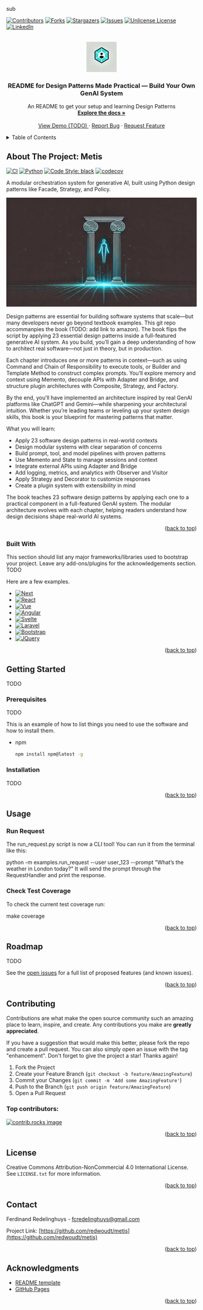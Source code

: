 sub<a id="readme-top"></a>

<!-- PROJECT SHIELDS -->
<!--
*** I'm using markdown "reference style" links for readability.
*** Reference links are enclosed in brackets [ ] instead of parentheses ( ).
*** See the bottom of this document for the declaration of the reference variables
*** for contributors-url, forks-url, etc. This is an optional, concise syntax you may use.
*** https://www.markdownguide.org/basic-syntax/#reference-style-links
-->
[![Contributors][contributors-shield]][contributors-url]
[![Forks][forks-shield]][forks-url]
[![Stargazers][stars-shield]][stars-url]
[![Issues][issues-shield]][issues-url]
[![Unlicense License][license-shield]][license-url]
[![LinkedIn][linkedin-shield]][linkedin-url]



<!-- PROJECT LOGO -->
<br />
<div align="center">
  <a href="https://github.com/redwoudt/metis">
    <img src="images/metis_logo.png" alt="Logo" width="80" height="80">
  </a>

  <h3 align="center">README for Design Patterns Made Practical — Build Your Own GenAI System</h3>

  <p align="center">
    An README to get your setup and learning Design Patterns
    <br />
    <a href="https://github.com/redwoudt/metis"><strong>Explore the docs »</strong></a>
    <br />
    <br />
    <a href="https://github.com/redwoudt/metis">View Demo (TODO) </a>
    &middot;
    <a href="https://github.com/redwoudt/metis/issues/new?labels=bug&template=bug-report---.md">Report Bug</a>
    &middot;
    <a href="https://github.com/redwoudt/metis/issues/new?labels=enhancement&template=feature-request---.md">Request Feature</a>
  </p>
</div>



<!-- TABLE OF CONTENTS -->
<details>
  <summary>Table of Contents</summary>
  <ol>
    <li>
      <a href="#about-the-project">About The Project</a>
      <ul>
        <li><a href="#built-with">Built With</a></li>
      </ul>
    </li>
    <li>
      <a href="#getting-started">Getting Started</a>
      <ul>
        <li><a href="#prerequisites">Prerequisites</a></li>
        <li><a href="#installation">Installation</a></li>
      </ul>
    </li>
    <li><a href="#usage">Usage</a></li>
    <li><a href="#roadmap">Roadmap</a></li>
    <li><a href="#contributing">Contributing</a></li>
    <li><a href="#license">License</a></li>
    <li><a href="#contact">Contact</a></li>
    <li><a href="#acknowledgments">Acknowledgments</a></li>
  </ol>
</details>

<!-- ABOUT THE PROJECT -->
## About The Project: Metis
[![CI](https://github.com/redwoudt/metis/actions/workflows/ci.yml/badge.svg)](https://github.com/redwoudt/metis/actions/workflows/ci.yml) [![Python](https://img.shields.io/badge/python-3.10-blue.svg)](https://www.python.org/downloads/release/python-3100/) [![Code Style: black](https://img.shields.io/badge/code%20style-black-000000.svg)](https://github.com/psf/black)
[![codecov](https://codecov.io/gh/redwoudt/metis/branch/main/graph/badge.svg)](https://codecov.io/gh/redwoudt/metis)

A modular orchestration system for generative AI, built using Python design patterns like Facade, Strategy, and Policy.

[![Product Name Screen Shot][product-screenshot]](https://example.com)

Design patterns are essential for building software systems that scale—but many developers never go beyond textbook examples. This git repo accommanpies the book (TODO: add link to amazon). The book flips the script by applying 23 essential design patterns inside a full-featured generative AI system. As you build, you’ll gain a deep understanding of how to architect real software—not just in theory, but in production.

Each chapter introduces one or more patterns in context—such as using Command and Chain of Responsibility to execute tools, or Builder and Template Method to construct complex prompts. You’ll explore memory and context using Memento, decouple APIs with 
Adapter and Bridge, and structure plugin architectures with Composite, Strategy, and Factory.

By the end, you’ll have implemented an architecture inspired by real GenAI platforms like ChatGPT and Gemini—while sharpening your architectural intuition. Whether you’re leading teams or leveling up your system design skills, this book is your blueprint for mastering patterns that matter.

What you will learn:
* Apply 23 software design patterns in real-world contexts
* Design modular systems with clear separation of concerns
* Build prompt, tool, and model pipelines with proven patterns
* Use Memento and State to manage sessions and context
* Integrate external APIs using Adapter and Bridge
* Add logging, metrics, and analytics with Observer and Visitor
* Apply Strategy and Decorator to customize responses
* Create a plugin system with extensibility in mind

The book teaches 23 software design patterns by applying each one to a practical component in a full-featured GenAI system. The modular architecture evolves with each chapter, helping readers understand how design decisions shape real-world AI systems.

<p align="right">(<a href="#readme-top">back to top</a>)</p>

### Built With

This section should list any major frameworks/libraries used to bootstrap your project. Leave any add-ons/plugins for the acknowledgements section. TODO

Here are a few examples.

* [![Next][Next.js]][Next-url]
* [![React][React.js]][React-url]
* [![Vue][Vue.js]][Vue-url]
* [![Angular][Angular.io]][Angular-url]
* [![Svelte][Svelte.dev]][Svelte-url]
* [![Laravel][Laravel.com]][Laravel-url]
* [![Bootstrap][Bootstrap.com]][Bootstrap-url]
* [![JQuery][JQuery.com]][JQuery-url]

<p align="right">(<a href="#readme-top">back to top</a>)</p>



<!-- GETTING STARTED -->
## Getting Started

TODO

### Prerequisites

TODO

This is an example of how to list things you need to use the software and how to install them.
* npm
  ```sh
  npm install npm@latest -g
  ```

### Installation

TODO

<p align="right">(<a href="#readme-top">back to top</a>)</p>



<!-- USAGE EXAMPLES -->
## Usage

### Run Request
The run_request.py script is now a CLI tool! You can run it from the terminal like this:

python -m examples.run_request --user user_123 --prompt "What’s the weather in London today?"
It will send the prompt through the RequestHandler and print the response.

### Check Test Coverage 

To check the current test coverage run: 

make coverage


<p align="right">(<a href="#readme-top">back to top</a>)</p>



<!-- ROADMAP -->
## Roadmap

TODO

See the [open issues](https://github.com/redwoudt/design-patterns-genai/issues) for a full list of proposed features (and known issues).

<p align="right">(<a href="#readme-top">back to top</a>)</p>



<!-- CONTRIBUTING -->
## Contributing

Contributions are what make the open source community such an amazing place to learn, inspire, and create. Any contributions you make are **greatly appreciated**.

If you have a suggestion that would make this better, please fork the repo and create a pull request. You can also simply open an issue with the tag "enhancement".
Don't forget to give the project a star! Thanks again!

1. Fork the Project
2. Create your Feature Branch (`git checkout -b feature/AmazingFeature`)
3. Commit your Changes (`git commit -m 'Add some AmazingFeature'`)
4. Push to the Branch (`git push origin feature/AmazingFeature`)
5. Open a Pull Request

### Top contributors:

<a href="https://github.com/redwoudt/metis/graphs/contributors">
  <img src="https://contrib.rocks/image?repo=redwoudt/metis" alt="contrib.rocks image" />
</a>

<p align="right">(<a href="#readme-top">back to top</a>)</p>



<!-- LICENSE -->
## License

Creative Commons Attribution-NonCommercial 4.0 International License. See `LICENSE.txt` for more information.

<p align="right">(<a href="#readme-top">back to top</a>)</p>



<!-- CONTACT -->
## Contact

Ferdinand Redelinghuys - fcredelinghuys@gmail.com

Project Link: [https://github.com/redwoudt/metis](https://github.com/redwoudt/metis)

<p align="right">(<a href="#readme-top">back to top</a>)</p>



<!-- ACKNOWLEDGMENTS -->
## Acknowledgments

* [README template](https://github.com/othneildrew/Best-README-Template)
* [GitHub Pages](https://pages.github.com)

<p align="right">(<a href="#readme-top">back to top</a>)</p>



<!-- MARKDOWN LINKS & IMAGES -->
<!-- https://www.markdownguide.org/basic-syntax/#reference-style-links -->
[contributors-shield]: https://img.shields.io/github/contributors/redwoudt/metis.svg?style=for-the-badge
[contributors-url]: https://github.com/redwoudt/metis/graphs/contributors
[forks-shield]: https://img.shields.io/github/forks/redwoudt/metis.svg?style=for-the-badge
[forks-url]: https://github.com/redwoudt/metis/network/members
[stars-shield]: https://img.shields.io/github/stars/redwoudt/metis.svg?style=for-the-badge
[stars-url]: https://github.com/redwoudt/metis/stargazers
[issues-shield]: https://img.shields.io/github/issues/redwoudt/metis.svg?style=for-the-badge
[issues-url]: https://github.com/redwoudt/metis/issues
[license-shield]: https://img.shields.io/github/license/redwoudt/metis.svg?style=for-the-badge
[license-url]: https://github.com/redwoudt/metis/blob/master/LICENSE.txt
[linkedin-shield]: https://img.shields.io/badge/-LinkedIn-black.svg?style=for-the-badge&logo=linkedin&colorB=555
[linkedin-url]: https://www.linkedin.com/in/ferdinand-redelinghuys-8a642a10/
[product-screenshot]: images/mertis_wider_image.png
[Next.js]: https://img.shields.io/badge/next.js-000000?style=for-the-badge&logo=nextdotjs&logoColor=white
[Next-url]: https://nextjs.org/
[React.js]: https://img.shields.io/badge/React-20232A?style=for-the-badge&logo=react&logoColor=61DAFB
[React-url]: https://reactjs.org/
[Vue.js]: https://img.shields.io/badge/Vue.js-35495E?style=for-the-badge&logo=vuedotjs&logoColor=4FC08D
[Vue-url]: https://vuejs.org/
[Angular.io]: https://img.shields.io/badge/Angular-DD0031?style=for-the-badge&logo=angular&logoColor=white
[Angular-url]: https://angular.io/
[Svelte.dev]: https://img.shields.io/badge/Svelte-4A4A55?style=for-the-badge&logo=svelte&logoColor=FF3E00
[Svelte-url]: https://svelte.dev/
[Laravel.com]: https://img.shields.io/badge/Laravel-FF2D20?style=for-the-badge&logo=laravel&logoColor=white
[Laravel-url]: https://laravel.com
[Bootstrap.com]: https://img.shields.io/badge/Bootstrap-563D7C?style=for-the-badge&logo=bootstrap&logoColor=white
[Bootstrap-url]: https://getbootstrap.com
[JQuery.com]: https://img.shields.io/badge/jQuery-0769AD?style=for-the-badge&logo=jquery&logoColor=white
[JQuery-url]: https://jquery.com 